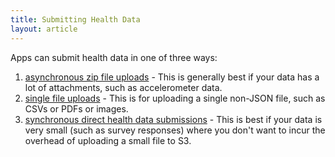 ```yaml
---
title: Submitting Health Data
layout: article
---
```


Apps can submit health data in one of three ways:

1. [asynchronous zip file uploads](/articles/data/bundled_zip_file_uploads.html) - This is generally best if your data has a lot of attachments, such as accelerometer data.
2. [single file uploads](/articles/data/single_file_uploads.html) - This is for uploading a single non-JSON file, such as CSVs or PDFs or images.
3. [synchronous direct health data submissions](/articles/data/synchronous_health_data_submission.html) - This is best if your data is very small (such as survey responses) where you don't want to incur the overhead of uploading a small file to S3.
